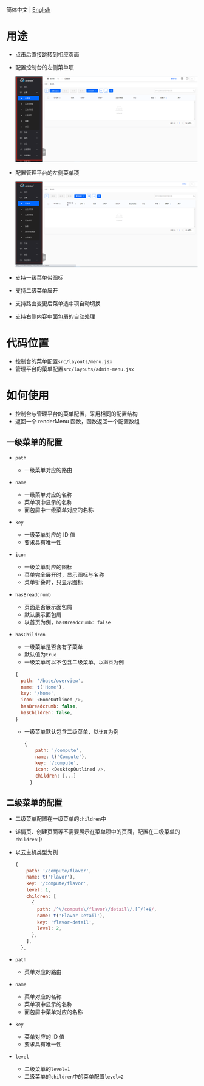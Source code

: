 简体中文 | [English](/docs/en/develop/3-12-Menu-introduction.md)

# 用途

- 点击后直接跳转到相应页面
- 配置控制台的左侧菜单项

  ![控制台](/docs/zh/develop/images/menu/console-menu.png)

- 配置管理平台的左侧菜单项

  ![管理平台](/docs/zh/develop/images/menu/admin-menu.png)

- 支持一级菜单带图标
- 支持二级菜单展开
- 支持路由变更后菜单选中项自动切换
- 支持右侧内容中面包屑的自动处理

# 代码位置

- 控制台的菜单配置`src/layouts/menu.jsx`
- 管理平台的菜单配置`src/layouts/admin-menu.jsx`

# 如何使用

- 控制台与管理平台的菜单配置，采用相同的配置结构
- 返回一个 renderMenu 函数，函数返回一个配置数组

## 一级菜单的配置

- `path`
  - 一级菜单对应的路由
- `name`
  - 一级菜单对应的名称
  - 菜单项中显示的名称
  - 面包屑中一级菜单对应的名称
- `key`
  - 一级菜单对应的 ID 值
  - 要求具有唯一性
- `icon`
  - 一级菜单对应的图标
  - 菜单完全展开时，显示图标与名称
  - 菜单折叠时，只显示图标
- `hasBreadcrumb`
  - 页面是否展示面包屑
  - 默认展示面包屑
  - 以首页为例，`hasBreadcrumb: false`
- `hasChildren`
  - 一级菜单是否含有子菜单
  - 默认值为`true`
  - 一级菜单可以不包含二级菜单，以`首页`为例

  ```javascript
  {
    path: '/base/overview',
    name: t('Home'),
    key: '/home',
    icon: <HomeOutlined />,
    hasBreadcrumb: false,
    hasChildren: false,
  }
  ```

  - 一级菜单默认包含二级菜单，以`计算`为例

    ```javascript
    {
        path: '/compute',
        name: t('Compute'),
        key: '/compute',
        icon: <DesktopOutlined />,
        children: [...]
      }
    ```

## 二级菜单的配置

- 二级菜单配置在一级菜单的`children`中
- 详情页、创建页面等不需要展示在菜单项中的页面，配置在二级菜单的`children`中
- 以云主机类型为例

  ```javascript
  {
      path: '/compute/flavor',
      name: t('Flavor'),
      key: '/compute/flavor',
      level: 1,
      children: [
        {
          path: /^\/compute\/flavor\/detail\/.[^/]+$/,
          name: t('Flavor Detail'),
          key: 'flavor-detail',
          level: 2,
        },
      ],
    },
  ```

- `path`
  - 菜单对应的路由
- `name`
  - 菜单对应的名称
  - 菜单项中显示的名称
  - 面包屑中菜单对应的名称
- `key`
  - 菜单对应的 ID 值
  - 要求具有唯一性
- `level`
  - 二级菜单的`level=1`
  - 二级菜单的`children`中的菜单配置`level=2`
